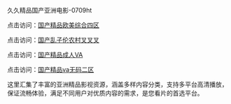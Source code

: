 久久精品国产亚洲电影-0709ht

点击访问：<a href="https://heiliao2dmwwy.pages.dev">国产精品欧美综合四区</a>

点击访问：<a href="https://heiliaoll4qsx.pages.dev">国产乱子伦农村叉叉叉</a>

点击访问：<a href="https://heiliaowzu4ur.pages.dev">国产精品成人VA</a>

点击访问：<a href="https://heiliaozj3tjd.pages.dev">国产精品va无码二区</a>

这里汇集了丰富的亚洲精品影视资源，涵盖多样内容分类，支持多平台高清播放，保证流畅体验，满足不同用户对优质内容的需求，是您看片的首选平台。

<span style="display:none;">[Canonical link](）</span>
